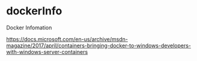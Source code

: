 # dockerInfo
Docker Infomation

https://docs.microsoft.com/en-us/archive/msdn-magazine/2017/april/containers-bringing-docker-to-windows-developers-with-windows-server-containers
